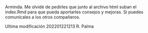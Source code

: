
Arminda. Me olvidé de pedirles que junto al archivo html suban el index.Rmd para que pueda aportarles consejos y mejoras.
Si puedes comunícales a los otros compañeros.

Ultima modificación 202201221213
R. Palma


